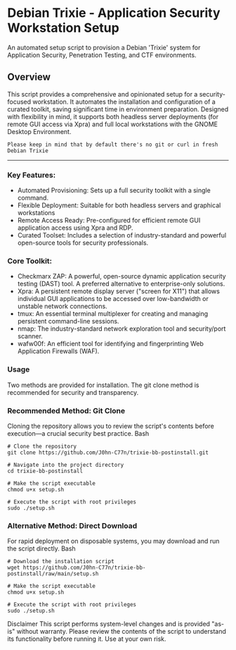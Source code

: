 # Debian Trixie - Application Security Workstation Setup
An automated setup script to provision a Debian 'Trixie' system for Application Security, Penetration Testing, and CTF environments.

## Overview
This script provides a comprehensive and opinionated setup for a security-focused workstation. It automates the installation and configuration of a curated toolkit, saving significant time in environment preparation.
Designed with flexibility in mind, it supports both headless server deployments (for remote GUI access via Xpra) and full local workstations with the GNOME Desktop Environment.

`Please keep in mind that by default there's no git or curl in fresh Debian Trixie`

---
### Key Features:

* Automated Provisioning: Sets up a full security toolkit with a single command.
* Flexible Deployment: Suitable for both headless servers and graphical workstations
* Remote Access Ready: Pre-configured for efficient remote GUI application access using Xpra and RDP.
* Curated Toolset: Includes a selection of industry-standard and powerful open-source tools for security professionals.

### Core Toolkit:

* Checkmarx ZAP: A powerful, open-source dynamic application security testing (DAST) tool. A preferred alternative to enterprise-only solutions.
* Xpra: A persistent remote display server ("screen for X11") that allows individual GUI applications to be accessed over low-bandwidth or unstable network connections.
* tmux: An essential terminal multiplexer for creating and managing persistent command-line sessions.
* nmap: The industry-standard network exploration tool and security/port scanner.
* wafw00f: An efficient tool for identifying and fingerprinting Web Application Firewalls (WAF).

### Usage
Two methods are provided for installation. The git clone method is recommended for security and transparency.

### Recommended Method: Git Clone
Cloning the repository allows you to review the script's contents before execution—a crucial security best practice.
Bash
```
# Clone the repository
git clone https://github.com/J0hn-C77n/trixie-bb-postinstall.git

# Navigate into the project directory
cd trixie-bb-postinstall

# Make the script executable
chmod u+x setup.sh

# Execute the script with root privileges
sudo ./setup.sh
```

### Alternative Method: Direct Download
For rapid deployment on disposable systems, you may download and run the script directly.
Bash
```
# Download the installation script
wget https://github.com/J0hn-C77n/trixie-bb-postinstall/raw/main/setup.sh

# Make the script executable
chmod u+x setup.sh

# Execute the script with root privileges
sudo ./setup.sh
```

Disclaimer
This script performs system-level changes and is provided "as-is" without warranty. Please review the contents of the script to understand its functionality before running it. Use at your own risk.

